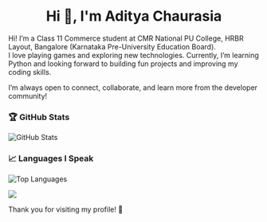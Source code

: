 <!--
**aditya-jmp/aditya-jmp** is a ✨ _special_ ✨ repository because its `README.md` (this file) appears on your GitHub profile.
-->
<h1 align="center">Hi 👋, I'm Aditya Chaurasia</h1>

Hi! I’m a Class 11 Commerce student at CMR National PU College, HRBR Layout, Bangalore (Karnataka Pre-University Education Board).  
I love playing games and exploring new technologies. Currently, I’m learning Python and looking forward to building fun projects and improving my coding skills.  

I’m always open to connect, collaborate, and learn more from the developer community!

### 🏆 GitHub Stats

![GitHub Stats](https://github-readme-stats.vercel.app/api?username=aditya-jmp&show_icons=true&hide_title=true&count_private=true&hide=prs&theme=radical)

### 📈 Languages I Speak

![Top Languages](https://github-readme-stats.vercel.app/api/top-langs/?username=aditya-jmp&langs_count=10&layout=compact&theme=radical)

<!---
### 🏆 GitHub Trophies

![GitHub Tropies](https://github-profile-trophy.vercel.app/?username=aditya-jmp&theme=radical&no-frame=false&no-bg=true)
--->
![](https://komarev.com/ghpvc/?username=aditya-jmp&abbreviated=true)

Thank you for visiting my profile! 🎉
